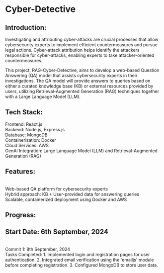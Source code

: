 # Cyber-Detective

## Introduction:
Investigating and attributing cyber-attacks are crucial processes that allow cybersecurity experts to implement efficient countermeasures and pursue legal actions. Cyber-attack attribution helps identify the attackers responsible for cyber-attacks, enabling experts to take attacker-oriented countermeasures.

This project, RAG-Cyber-Detective, aims to develop a web-based Question Answering (QA) model that assists cybersecurity experts in their investigations. The QA model will provide answers to queries based on either a curated knowledge base (KB) or external resources provided by users, utilizing Retrieval-Augmented Generation (RAG) techniques together with a Large Language Model (LLM).
<br>

## Tech Stack:
Frontend: React.js
<br>
Backend: Node.js, Express.js
<br>
Database: MongoDB
<br>
Containerization: Docker
<br>
Cloud Services: AWS
<br>
GenAI Integration: Large Language Model (LLM) and Retrieval-Augmented Generation (RAG)
<br>

## Features:
<br>
Web-based QA platform for cybersecurity experts
<br>
Hybrid approach: KB + User-provided data for answering queries
<br>
Scalable, containerized deployment using Docker and AWS
<br>

## Progress:
## Start Date: 6th September, 2024
<br>
Commit 1: 8th September, 2024
<br>
Tasks Completed:
1. Implemented login and registration pages for user authentication.
2. Integrated email verification using the 'emailjs' module before completing registration.
3. Configured MongoDB to store user data.
<br>
